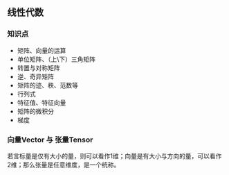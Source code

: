 ## 线性代数



### 知识点

- 矩阵、向量的运算
- 单位矩阵、（上\下）三角矩阵
- 转置与对称矩阵
- 逆、奇异矩阵
- 矩阵的迹、秩、范数等
- 行列式
- 特征值、特征向量
- 矩阵的微积分
- 梯度



### 向量Vector 与 张量Tensor

若言标量是仅有大小的量，则可以看作1维；向量是有大小与方向的量，可以看作2维；那么张量是任意维度，是一个统称。